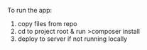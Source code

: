 To run the app:

1. copy files from repo
2. cd to project root & run >composer install
3. deploy to server if not running locally
